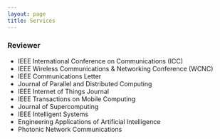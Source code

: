 ```yaml
---
layout: page
title: Services
---
```



### Reviewer

+ IEEE International Conference on Communications (ICC)
+ IEEE Wireless Communications & Networking Conference (WCNC)
+ IEEE Communications Letter
+ Journal of Parallel and Distributed Computing
+ IEEE Internet of Things Journal
+ IEEE Transactions on Mobile Computing
+ Journal of Supercomputing 
+ IEEE Intelligent Systems  
+ Engineering Applications of Artificial Intelligence
+ Photonic Network Communications
